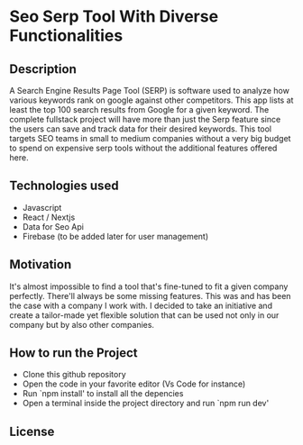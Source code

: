 
# Seo Serp Tool With Diverse Functionalities


## Description

A Search Engine Results Page Tool (SERP) is software used to analyze how various keywords rank on google against other competitors. This app lists at least the top 100 search results from Google for a given keyword. The complete fullstack project will have more than just the Serp feature since the users can save and track data for their desired keywords. This tool targets SEO teams in small to medium companies without a very big budget to spend on expensive serp tools without the additional features offered here. 

## Technologies used
- Javascript
- React / Nextjs 
- Data for Seo Api
- Firebase (to be added later for user management)

## Motivation 
It's almost impossible to find a tool that's fine-tuned to fit a given company perfectly. There'll always be some missing features. This was and has been the case with a company I work with. I decided to take an initiative and create a tailor-made yet flexible solution that can be used not only in our company but by also other companies. 

## How to run the Project
- Clone this github repository
- Open the code in your favorite editor (Vs Code for instance)
- Run `npm install' to install all the depencies
- Open a terminal inside the project directory and run `npm run dev' 

## License

